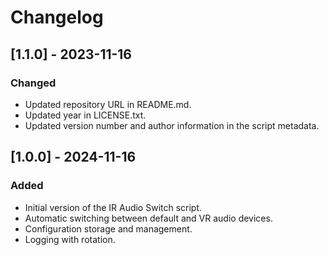 # Changelog

## [1.1.0] - 2023-11-16
### Changed
- Updated repository URL in README.md.
- Updated year in LICENSE.txt.
- Updated version number and author information in the script metadata.

## [1.0.0] - 2024-11-16
### Added
- Initial version of the IR Audio Switch script.
- Automatic switching between default and VR audio devices.
- Configuration storage and management.
- Logging with rotation.
